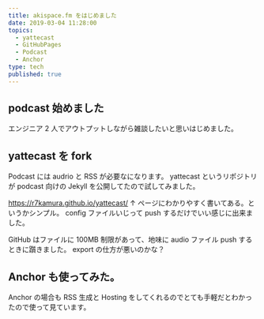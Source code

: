 ```yaml
---
title: akispace.fm をはじめました
date: 2019-03-04 11:28:00
topics:
  - yattecast
  - GitHubPages
  - Podcast
  - Anchor
type: tech
published: true
---
```


## podcast 始めました

エンジニア 2 人でアウトプットしながら雑談したいと思いはじめました。

## yattecast を fork

Podcast には audrio と RSS が必要なになります。
yattecast というリポジトリが podcast 向けの Jekyll を公開してたので試してみました。

https://r7kamura.github.io/yattecast/
↑ ページにわかりやすく書いてある。というかシンプル。
config ファイルいじって push するだけでいい感じに出来ました。

GitHub はファイルに 100MB 制限があって、地味に audio ファイル push するときに躓きました。
export の仕方が悪いのかな？

## Anchor も使ってみた。

Anchor の場合も RSS 生成と Hosting をしてくれるのでとても手軽だとわかったので使って見ています。
